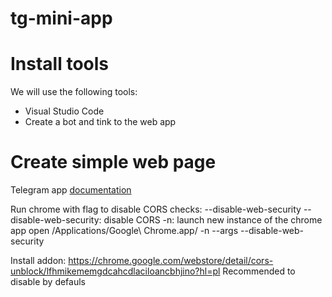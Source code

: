 # tg-mini-app

# Install tools

We will use the following tools:

* Visual Studio Code
* Create a bot and tink to the web app

# Create simple web page

Telegram app [documentation](https://core.telegram.org/bots/webapps)

Run chrome with flag to disable CORS checks: --disable-web-security
--disable-web-security: disable CORS
-n: launch new instance of the chrome app
open /Applications/Google\ Chrome.app/ -n --args --disable-web-security

Install addon: https://chrome.google.com/webstore/detail/cors-unblock/lfhmikememgdcahcdlaciloancbhjino?hl=pl
Recommended to disable by defauls